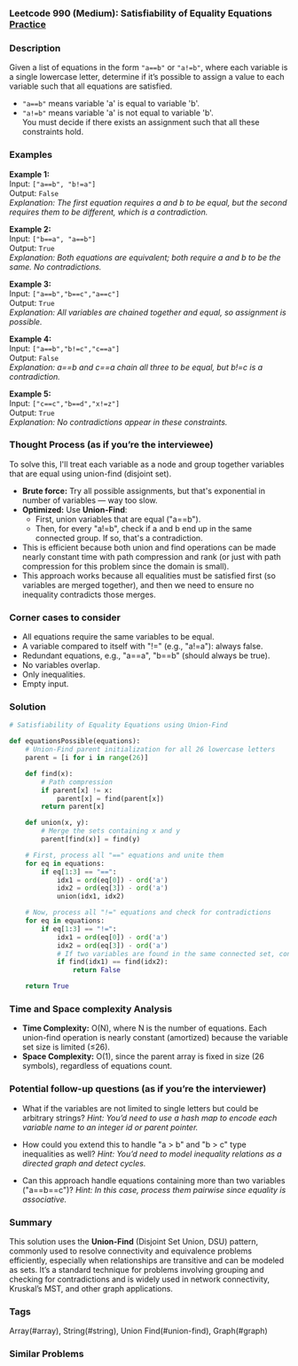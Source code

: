### Leetcode 990 (Medium): Satisfiability of Equality Equations [Practice](https://leetcode.com/problems/satisfiability-of-equality-equations)

### Description  
Given a list of equations in the form `"a==b"` or `"a!=b"`, where each variable is a single lowercase letter, determine if it’s possible to assign a value to each variable such that all equations are satisfied.  
- `"a==b"` means variable 'a' is equal to variable 'b'.  
- `"a!=b"` means variable 'a' is not equal to variable 'b'.  
You must decide if there exists an assignment such that all these constraints hold.

### Examples  

**Example 1:**  
Input: `["a==b", "b!=a"]`  
Output: `False`  
*Explanation: The first equation requires a and b to be equal, but the second requires them to be different, which is a contradiction.*

**Example 2:**  
Input: `["b==a", "a==b"]`  
Output: `True`  
*Explanation: Both equations are equivalent; both require a and b to be the same. No contradictions.*

**Example 3:**  
Input: `["a==b","b==c","a==c"]`  
Output: `True`  
*Explanation: All variables are chained together and equal, so assignment is possible.*

**Example 4:**  
Input: `["a==b","b!=c","c==a"]`  
Output: `False`  
*Explanation: a==b and c==a chain all three to be equal, but b!=c is a contradiction.*

**Example 5:**  
Input: `["c==c","b==d","x!=z"]`  
Output: `True`  
*Explanation: No contradictions appear in these constraints.*

### Thought Process (as if you’re the interviewee)  
To solve this, I'll treat each variable as a node and group together variables that are equal using union-find (disjoint set).  
- **Brute force:** Try all possible assignments, but that's exponential in number of variables — way too slow.  
- **Optimized:** Use **Union-Find**:  
  - First, union variables that are equal ("a==b").  
  - Then, for every "a!=b", check if a and b end up in the same connected group. If so, that's a contradiction.  
- This is efficient because both union and find operations can be made nearly constant time with path compression and rank (or just with path compression for this problem since the domain is small).  
- This approach works because all equalities must be satisfied first (so variables are merged together), and then we need to ensure no inequality contradicts those merges.

### Corner cases to consider  
- All equations require the same variables to be equal.
- A variable compared to itself with "!=" (e.g., "a!=a"): always false.
- Redundant equations, e.g., "a==a", "b==b" (should always be true).
- No variables overlap.
- Only inequalities.
- Empty input.

### Solution

```python
# Satisfiability of Equality Equations using Union-Find

def equationsPossible(equations):
    # Union-Find parent initialization for all 26 lowercase letters
    parent = [i for i in range(26)]

    def find(x):
        # Path compression
        if parent[x] != x:
            parent[x] = find(parent[x])
        return parent[x]

    def union(x, y):
        # Merge the sets containing x and y
        parent[find(x)] = find(y)

    # First, process all "==" equations and unite them
    for eq in equations:
        if eq[1:3] == "==":
            idx1 = ord(eq[0]) - ord('a')
            idx2 = ord(eq[3]) - ord('a')
            union(idx1, idx2)

    # Now, process all "!=" equations and check for contradictions
    for eq in equations:
        if eq[1:3] == "!=":
            idx1 = ord(eq[0]) - ord('a')
            idx2 = ord(eq[3]) - ord('a')
            # If two variables are found in the same connected set, contradiction
            if find(idx1) == find(idx2):
                return False

    return True
```

### Time and Space complexity Analysis  

- **Time Complexity:** O(N), where N is the number of equations. Each union-find operation is nearly constant (amortized) because the variable set size is limited (≤26).
- **Space Complexity:** O(1), since the parent array is fixed in size (26 symbols), regardless of equations count.

### Potential follow-up questions (as if you’re the interviewer)  

- What if the variables are not limited to single letters but could be arbitrary strings?
  *Hint: You’d need to use a hash map to encode each variable name to an integer id or parent pointer.*

- How could you extend this to handle "a > b" and "b > c" type inequalities as well?
  *Hint: You’d need to model inequality relations as a directed graph and detect cycles.*

- Can this approach handle equations containing more than two variables ("a==b==c")?
  *Hint: In this case, process them pairwise since equality is associative.*

### Summary
This solution uses the **Union-Find** (Disjoint Set Union, DSU) pattern, commonly used to resolve connectivity and equivalence problems efficiently, especially when relationships are transitive and can be modeled as sets. It’s a standard technique for problems involving grouping and checking for contradictions and is widely used in network connectivity, Kruskal’s MST, and other graph applications.

### Tags
Array(#array), String(#string), Union Find(#union-find), Graph(#graph)

### Similar Problems
